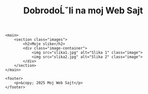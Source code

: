 <!DOCTYPE html>
<html lang="en">
<head>
    <meta charset="UTF-8">
    <meta name="viewport" content="width=device-width, initial-scale=1.0">
    <title>Moj Web Sajt</title>
    <link rel="stylesheet" href="style.css">
</head>
<body>
    <header>
        <h1>DobrodoĹˇli na moj Web Sajt</h1>
    </header>

    <main>
        <section class="images">
            <h2>Moje slike</h2>
            <div class="image-container">
                <img src="slika1.jpg" alt="Slika 1" class="image">
                <img src="slika2.jpg" alt="Slika 2" class="image">
            </div>
        </section>
    </main>

    <footer>
        <p>&copy; 2025 Moj Web Sajt</p>
    </footer>
</body>
</html>

